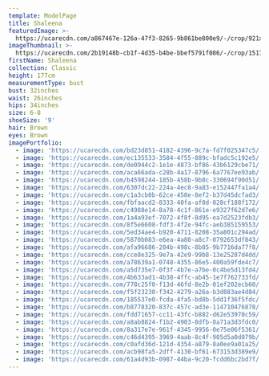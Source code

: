```yaml
---
template: ModelPage
title: Shaleena
featuredImage: >-
  https://ucarecdn.com/a867467e-126a-47f3-8265-9b861be800e9/-/crop/921x487/0,179/-/preview/
imageThumbnail: >-
  https://ucarecdn.com/2b19148b-cb1f-4d35-b4be-bbef5791f086/-/crop/1517x2050/115,0/-/preview/
firstName: Shaleena
collection: Classic
height: 177cm
measurementType: bust
bust: 32inches
waist: 26inches
hips: 34inches
size: 6-8
shoeSize: '9'
hair: Brown
eyes: Brown
imagePortfolio:
  - image: 'https://ucarecdn.com/bd23d851-4182-4396-9c7a-fd7f025347c5/'
  - image: 'https://ucarecdn.com/ec135533-3584-4f55-889c-bfadc5c192e5/'
  - image: 'https://ucarecdn.com/de0944c2-1e1e-4873-bf86-43b6129cbe71/'
  - image: 'https://ucarecdn.com/aca66ada-c28b-4a17-8796-6a7767ee93ab/'
  - image: 'https://ucarecdn.com/b4598244-185b-458b-9b8c-330694f90d51/'
  - image: 'https://ucarecdn.com/6307dc22-224a-4ec8-9a83-e152447fa1a4/'
  - image: 'https://ucarecdn.com/c1a3cb0b-62ce-458e-8ef2-b37d45dcfad3/'
  - image: 'https://ucarecdn.com/fbfaacd2-8333-40fa-af0d-028cf188f172/'
  - image: 'https://ucarecdn.com/c4988e14-8a78-4c1f-861e-e9327f62d7e6/'
  - image: 'https://ucarecdn.com/1a4a93ef-7072-4f8f-8d95-ea7d2523fdb3/'
  - image: 'https://ucarecdn.com/8f5e6608-fdf3-4f2e-94fc-aeb385159553/'
  - image: 'https://ucarecdn.com/5ed34ae4-b920-4711-8208-35a801c294ad/'
  - image: 'https://ucarecdn.com/5870b083-e6ea-4a80-a8c7-0792653df843/'
  - image: 'https://ucarecdn.com/afa96686-204b-498c-8b85-9b7716da77f8/'
  - image: 'https://ucarecdn.com/cce8e325-9e7a-42e9-99b8-13e25287d4dd/'
  - image: 'https://ucarecdn.com/a78639a1-0748-4355-86e5-400a59fde4c7/'
  - image: 'https://ucarecdn.com/a5d735e7-0f3f-4b7e-a7be-0c4be5d13fd4/'
  - image: 'https://ucarecdn.com/4b633ad1-4b38-4ffc-ab45-1e7f762733fd/'
  - image: 'https://ucarecdn.com/778c25f0-f13d-46fd-8e2b-01ef202ecb60/'
  - image: 'https://ucarecdn.com/f5f23230-f342-4279-a26a-b3d883ae4d84/'
  - image: 'https://ucarecdn.com/185537e0-fcda-4fa5-bd8b-5dd1f36f5fdc/'
  - image: 'https://ucarecdn.com/b8778320-837c-457c-ad3e-114710476878/'
  - image: 'https://ucarecdn.com/fdd71657-cc11-43fc-b882-d62e53970c59/'
  - image: 'https://ucarecdn.com/a8ab8824-f1b2-4903-8dfb-8a71a3d3fdc0/'
  - image: 'https://ucarecdn.com/8a317e7e-961f-4345-9956-0e75e06f5361/'
  - image: 'https://ucarecdn.com/c46d4395-3969-4aab-8c4f-905d5a0d079b/'
  - image: 'https://ucarecdn.com/c0afd36d-121d-4354-a879-8a0ee9a01a25/'
  - image: 'https://ucarecdn.com/acb98fa5-2dff-4130-bf61-673153d389e9/'
  - image: 'https://ucarecdn.com/61a4d93b-0987-44ba-9c20-fcdd6bc2bd7f/'
---
```


